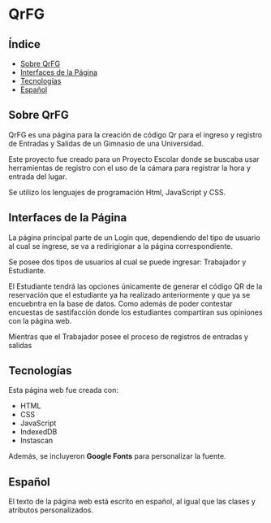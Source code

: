 # QrFG
## Índice
- [Sobre QrFG](#sobre-qrfG)
- [Interfaces de la Página](#interfaces-de-la-página)
- [Tecnologías](#tecnologías)
- [Español](#español)

## Sobre QrFG

QrFG es una página para la creación de código Qr para el ingreso y registro de Entradas y Salidas de un Gimnasio de una Universidad.

Este proyecto fue creado para un Proyecto Escolar donde se buscaba usar herramientas de registro con el uso de la cámara para registrar la hora y entrada del lugar.

Se utilizo los lenguajes de programación Html, JavaScript y CSS.

## Interfaces de la Página
La página principal parte de un Login que, dependiendo del tipo de usuario al cual se ingrese, se va a redirigionar a la página correspondiente.

Se posee dos tipos de usuarios al cual se puede ingresar: Trabajador y Estudiante.

El Estudiante tendrá las opciones únicamente de generar el código QR de la reservación que el estudiante ya ha realizado anteriormente y que ya se encuebntra en la base de datos. Como además de poder contestar encuestas de sastifacción donde los estudiantes compartiran sus opiniones con la página web.

Mientras que el Trabajador posee el proceso de registros de entradas y salidas


## Tecnologías

Esta página web fue creada con:

* HTML
* CSS
* JavaScript
* IndexedDB
* Instascan

Además, se incluyeron **Google Fonts** para personalizar la fuente.

## Español

El texto de la página web está escrito en español, al igual que las clases y atributos personalizados.



